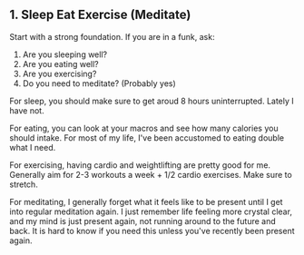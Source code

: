 ## 1. Sleep Eat Exercise (Meditate)

Start with a strong foundation.  If you are in a funk, ask:

1. Are you sleeping well?
2. Are you eating well?
3. Are you exercising?
4. Do you need to meditate?  (Probably yes)



For sleep, you should make sure to get aroud 8 hours uninterrupted.  Lately I have not.

For eating, you can look at your macros and see how many calories you should intake.  For most of my life, I've been accustomed to eating double what I need.

For exercising, having cardio and weightlifting are pretty good for me.  Generally aim for 2-3 workouts a week + 1/2 cardio exercises.  Make sure to stretch.

For meditating, I generally forget what it feels like to be present until I get into regular meditation again.  I just remember life feeling more crystal clear, and my mind is just present again, not running around to the future and back.  It is hard to know if you need this unless you've recently been present again.